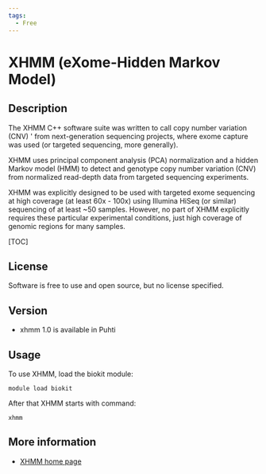 ```yaml
---
tags:
  - Free
---
```


# XHMM (eXome-Hidden Markov Model)

## Description

The XHMM C++ software suite was written to call copy number variation (CNV) '
from next-generation sequencing projects, where exome capture was used 
(or targeted sequencing, more generally).

XHMM uses principal component analysis (PCA) normalization and a hidden Markov model (HMM) 
to detect and genotype copy number variation (CNV) from normalized 
read-depth data from targeted sequencing experiments.

XHMM was explicitly designed to be used with targeted exome sequencing at 
high coverage (at least 60x - 100x) using Illumina HiSeq (or similar) sequencing 
of at least ~50 samples. However, no part of XHMM explicitly requires these 
particular experimental conditions, just high coverage of genomic regions
for many samples. 

[TOC]

## License

Software is free to use and open source, but no license specified.

## Version

*   xhmm 1.0 is available in Puhti

## Usage

To use XHMM, load the biokit module:

```text
module load biokit
```

After that XHMM starts with command:
```text
xhmm
```

## More information

*   [XHMM home page](https://statgen.bitbucket.io/xhmm/index.html)
